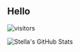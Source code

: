 ## Hello

![visitors](https://visitor-badge.laobi.icu/badge?page_id=Eclipswf.Eclipswf)

![Stella's GitHub Stats](https://github-readme-stats.vercel.app/api?username=Eclipswf&show_icons=true)
